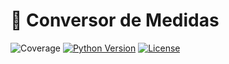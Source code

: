 # 🔄 Conversor de Medidas


![Coverage](./coverage.svg)
[![Python Version](https://img.shields.io/badge/python-3.11%20%7C%203.12-blue)](#)
[![License](https://img.shields.io/badge/license-MIT-green)](#)
